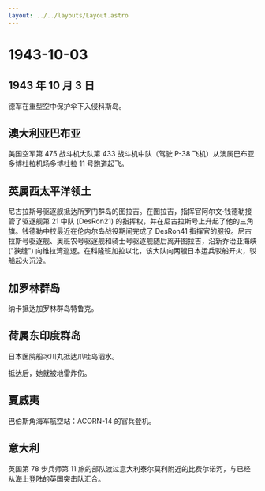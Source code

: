 ```yaml
---
layout: ../../layouts/Layout.astro
---
```


# 1943-10-03

## 1943 年 10 月 3 日

德军在重型空中保护伞下入侵科斯岛。

## 澳大利亚巴布亚

美国空军第 475 战斗机大队第 433 战斗机中队（驾驶 P-38
飞机）从澳属巴布亚多博杜拉机场多博杜拉 11 号跑道起飞。

## 英属西太平洋领土

尼古拉斯号驱逐舰抵达所罗门群岛的图拉吉。在图拉吉，指挥官阿尔文·钱德勒接管了驱逐舰第
21 中队 (DesRon21)
的指挥权，并在尼古拉斯号上升起了他的三角旗。钱德勒中校最近在伦内尔岛战役期间完成了
DesRon41
指挥官的服役。尼古拉斯号驱逐舰、奥班农号驱逐舰和骑士号驱逐舰随后离开图拉吉，沿新乔治亚海峡
("狭缝")
向维拉湾巡逻。在科隆班加拉以北，该大队向两艘日本运兵驳船开火，驳船起火沉没。

## 加罗林群岛

纳卡抵达加罗林群岛特鲁克。

## 荷属东印度群岛

日本医院船冰川丸抵达爪哇岛泗水。

抵达后，她就被地雷炸伤。

## 夏威夷

巴伯斯角海军航空站：ACORN-14 的官兵登机。

## 意大利

英国第 78 步兵师第 11
旅的部队渡过意大利泰尔莫利附近的比费尔诺河，与已经从海上登陆的英国突击队汇合。